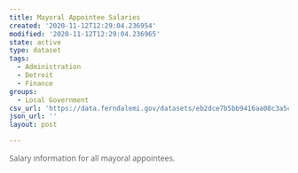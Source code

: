 ```yaml
---
title: Mayoral Appointee Salaries
created: '2020-11-12T12:29:04.236954'
modified: '2020-11-12T12:29:04.236965'
state: active
type: dataset
tags:
  - Administration
  - Detroit
  - Finance
groups:
  - Local Government
csv_url: 'https://data.ferndalemi.gov/datasets/eb2dce7b5bb9416aa08c3a5cbda93052_0.csv'
json_url: ''
layout: post

---
```

<span style='color: rgb(94, 94, 94); font-family: &quot;Open Sans&quot;, Helvetica, Arial, sans-serif;'>Salary information for all mayoral appointees.</span>
